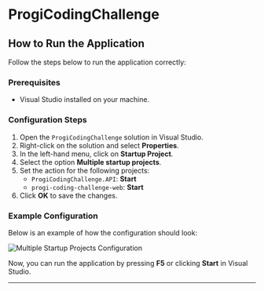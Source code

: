 # ProgiCodingChallenge

## How to Run the Application

Follow the steps below to run the application correctly:

### Prerequisites
- Visual Studio installed on your machine.

### Configuration Steps
1. Open the `ProgiCodingChallenge` solution in Visual Studio.
2. Right-click on the solution and select **Properties**.
3. In the left-hand menu, click on **Startup Project**.
4. Select the option **Multiple startup projects**.
5. Set the action for the following projects:
   - `ProgiCodingChallenge.API`: **Start**
   - `progi-coding-challenge-web`: **Start**
6. Click **OK** to save the changes.

### Example Configuration
Below is an example of how the configuration should look:

![Multiple Startup Projects Configuration](./image.png)

Now, you can run the application by pressing **F5** or clicking **Start** in Visual Studio.

---
